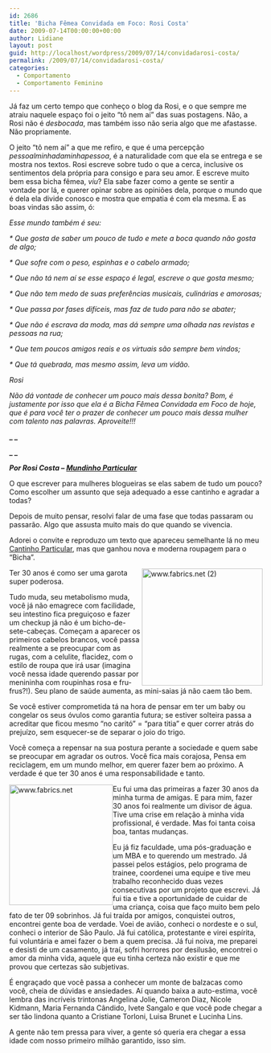 ```yaml
---
id: 2686
title: 'Bicha Fêmea Convidada em Foco: Rosi Costa'
date: 2009-07-14T00:00:00+00:00
author: Lidiane
layout: post
guid: http://localhost/wordpress/2009/07/14/convidadarosi-costa/
permalink: /2009/07/14/convidadarosi-costa/
categories:
  - Comportamento
  - Comportamento Feminino
---
```

Já faz um certo tempo que conheço o blog da Rosi, e o que sempre me atraiu naquele espaço foi o jeito “tô nem aí” das suas postagens. Não, a Rosi não é _desbocada_, mas também isso não seria algo que me afastasse. Não propriamente.

O jeito “tô nem aí” a que me refiro, e que é uma percepção _pessoalminhadaminhapessoa_, é a naturalidade com que ela se entrega e se mostra nos textos. Rosi escreve sobre tudo o que a cerca, inclusive os sentimentos dela própria para consigo e para seu amor. E escreve muito bem essa bicha fêmea, _viu_? Ela sabe fazer como a gente se sentir a vontade por lá, e querer opinar sobre as opiniões dela, porque o mundo que é dela ela divide conosco e mostra que empatia é com ela mesma. E as boas vindas são assim, ó:

_Esse mundo também é seu:_ 

_* Que gosta de saber um pouco de tudo e mete a boca quando não gosta de algo;_

_* Que sofre com o peso, espinhas e o cabelo armado;_

_* Que não tá nem aí se esse espaço é legal, escreve o que gosta mesmo;_

_* Que não tem medo de suas preferências musicais, culinárias e amorosas;_

_* Que passa por fases difíceis, mas faz de tudo para não se abater;_

_* Que não é escrava da moda, mas dá sempre uma olhada nas revistas e pessoas na rua;_

_* Que tem poucos amigos reais e os virtuais são sempre bem vindos;_

_* Que tá quebrada, mas mesmo assim, leva um vidão._ 

_Rosi_

_Não dá vontade de conhecer um pouco mais dessa bonita? Bom, é justamente por isso que ela é a Bicha Fêmea Convidada em Foco de hoje, que é para você ter o prazer de conhecer um pouco mais dessa mulher com talento nas palavras. Aproveite!!!_

**_ _**

**_ _**

**_Por Rosi Costa – <a href="http://mundinhodarosi.blogspot.com/" target="_blank">Mundinho Particular</a>_**

O que escrever para mulheres blogueiras se elas sabem de tudo um pouco? Como escolher um assunto que seja adequado a esse cantinho e agradar a todas?

Depois de muito pensar, resolvi falar de uma fase que todas passaram ou passarão. Algo que assusta muito mais do que quando se vivencia.
  
Adorei o convite e reproduzo um texto que apareceu semelhante lá no meu <a href="http://mundinhodarosi.blogspot.com/" target="_blank">Cantinho Particular</a>, mas que ganhou nova e moderna roupagem para o &#8220;Bicha&#8221;.

[<img style="display: inline; margin-left: 0; margin-right: 0; border-width: 0;" title="www.fabrics.net (2)" src="http://www.trololodemulher.com.br/blog/wp-content/uploads/2009/07/www-fabrics-net2_thumb.jpg" alt="www.fabrics.net (2)" width="240" height="233" align="right" border="0" />](http://www.trololodemulher.com.br/blog/wp-content/uploads/2009/07/www-fabrics-net2.jpg) Ter 30 anos é como ser uma garota super poderosa.

Tudo muda, seu metabolismo muda, você já não emagrece com facilidade, seu intestino fica preguiçoso e fazer um checkup já não é um bicho-de-sete-cabeças. Começam a aparecer os primeiros cabelos brancos, você passa realmente a se preocupar com as rugas, com a celulite, flacidez, com o estilo de roupa que irá usar (imagina você nessa idade querendo passar por menininha com roupinhas rosa e fru-frus?!). Seu plano de saúde aumenta, as mini-saias já não caem tão bem.

Se você estiver comprometida tá na hora de pensar em ter um baby ou congelar os seus óvulos como garantia futura; se estiver solteira passa a acreditar que ficou mesmo “no caritó” = “para titia” e quer correr atrás do prejuízo, sem esquecer-se de separar o joio do trigo.

Você começa a repensar na sua postura perante a sociedade e quem sabe se preocupar em agradar os outros. Você fica mais corajosa, Pensa em reciclagem, em um mundo melhor, em querer fazer bem ao próximo. A verdade é que ter 30 anos é uma responsabilidade e tanto.

[<img style="display: inline; margin-left: 0; margin-right: 0; border-width: 0;" title="www.fabrics.net" src="http://www.trololodemulher.com.br/blog/wp-content/uploads/2009/07/www-fabrics-net_thumb.jpg" alt="www.fabrics.net" width="206" height="240" align="left" border="0" />](http://www.trololodemulher.com.br/blog/wp-content/uploads/2009/07/www-fabrics-net.jpg) Eu fui uma das primeiras a fazer 30 anos da minha turma de amigas. E para mim, fazer 30 anos foi realmente um divisor de água. Tive uma crise em relação à minha vida profissional, é verdade. Mas foi tanta coisa boa, tantas mudanças.

Eu já fiz faculdade, uma pós-graduação e um MBA e to querendo um mestrado. Já passei pelos estágios, pelo programa de trainee, coordenei uma equipe e tive meu trabalho reconhecido duas vezes consecutivas por um projeto que escrevi. Já fui tia e tive a oportunidade de cuidar de uma criança, coisa que faço muito bem pelo fato de ter 09 sobrinhos. Já fui traída por amigos, conquistei outros, encontrei gente boa de verdade. Voei de avião, conheci o nordeste e o sul, conheci o interior de São Paulo. Já fui católica, protestante e virei espírita, fui voluntária e amei fazer o bem a quem precisa. Já fui noiva, me preparei e desisti de um casamento, já traí, sofri horrores por desilusão, encontrei o amor da minha vida, aquele que eu tinha certeza não existir e que me provou que certezas são subjetivas.

É engraçado que você passa a conhecer um monte de balzacas como você, cheia de dúvidas e ansiedades. Aí quando baixa a auto-estima, você lembra das incríveis trintonas Angelina Jolie, Cameron Diaz, Nicole Kidmann, Maria Fernanda Cândido, Ivete Sangalo e que você pode chegar a ser tão lindona quanto a Cristiane Torloni, Luisa Brunet e Lucinha Lins.

A gente não tem pressa para viver, a gente só queria era chegar a essa idade com nosso primeiro milhão garantido, isso sim.